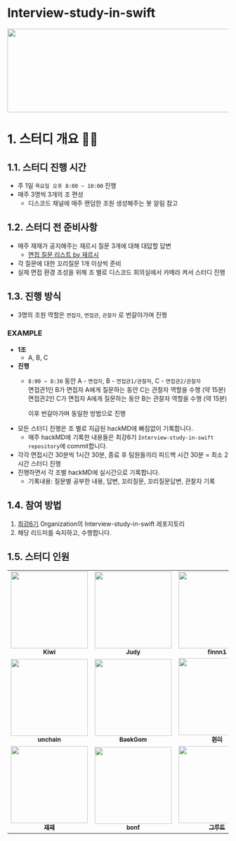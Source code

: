 # Interview-study-in-swift

<img src = "https://user-images.githubusercontent.com/98302604/196729895-b65e1cf7-d259-4eed-a058-0202c281a43f.png" width = 1100 height = 190>

# 1. 스터디 개요 🧑‍🏫

## 1.1. 스터디 진행 시간

- 주 1일 `목요일 오후 8:00 ~ 10:00` 진행
- 매주 3명씩 3개의 조 편성
  - 디스코드 채널에 매주 랜덤한 조원 생성해주는 봇 알림 참고

## 1.2. 스터디 전 준비사항

- 매주 재재가 공지해주는 재르시 질문 3개에 대해 대답할 답변
  - [면접 질문 리스트 by 재르시](https://github.com/JeaSungLEE/iOSInterviewquestions)
- 각 질문에 대한 꼬리질문 1개 이상씩 준비
- 실제 면접 환경 조성을 위해 조 별로 디스코드 회의실에서 카메라 켜서 스터디 진행

## 1.3. 진행 방식

- 3명의 조원 역할은 `면접자`, `면접관`, `관찰자` 로 번갈아가며 진행
### **EXAMPLE**
- **1조**
  - A, B, C <br>
- **진행**
  - `8:00 ~ 8:30` 동안 A - `면접자`, B - `면접관1/관찰자`, C - `면접관2/관찰자`<br>
       면접관1인 B가 면접자 A에게 질문하는 동안 C는 관찰자 역할을 수행 (약 15분)<br>
       면접관2인 C가 면접자 A에게 질문하는 동안 B는 관찰자 역할을 수행 (약 15분)<br>
       
       이후 번갈아가며 동일한 방법으로 진행
- 모든 스터디 진행은 조 별로 지급된 hackMD에 빠짐없이 기록합니다.
  - 매주 hackMD에 기록한 내용들은 최강6기 `Interview-study-in-swift repository`에 commit합니다.
- 각각 면접시간 30분씩 1시간 30분, 종료 후 팀원들끼리 피드백 시간 30분 = 최소 2시간 스터디 진행
- 진행하면서 각 조별 hackMD에 실시간으로 기록합니다.
  - 기록내용: 질문별 공부한 내용, 답변, 꼬리질문, 꼬리질문답변, 관찰자 기록

       
## 1.4. 참여 방법

1. [최강6기](https://github.com/YagomCareerStarterCamp-6) Organization의 Interview-study-in-swift 레포지토리
2. 해당 리드미를 숙지하고, 수행합니다.
        
## 1.5. 스터디 인원

<table>
  <tr>
    <td align="center"><a href="https://github.com/kiwi1023"><img src="https://avatars.githubusercontent.com/u/101521502?v=4" width="175px;" alt=""/><br /><sub><b>Kiwi</b></sub></a></td>
    <td align="center"><a href="https://github.com/Judy-999"><img src="https://avatars.githubusercontent.com/u/102353787?v=4?s=100" width="175px;" alt=""/><br /><sub><b>Judy</b></sub></a></td>
    <td align="center"><a href="https://github.com/Finnn1"><img src="https://avatars.githubusercontent.com/u/87175392?v=4?s=100" width="175px;" alt=""/><br /><sub><b>finnn1</b><br></a></td>
  </tr>
  
  <tr>
    <td align="center"><a href="https://github.com/unchain123"><img src="https://avatars.githubusercontent.com/u/98506825?v=4?s=100" width="175px;" alt=""/><br /><sub><b>unchain</b><br></a></td>
    <td align="center"><a href="https://github.com/Baek-Gom-95"><img src="https://avatars.githubusercontent.com/u/94192712?v=4" width="175px;" alt=""/><br /><sub><b>BaekGom</b><br></a></td>
    <td align="center"><a href="https://github.com/seohyeon2"><img src="https://avatars.githubusercontent.com/u/50102522?v=4?s=100" width="175px;" alt=""/><br /><sub><b>현이</a></td>
  </tr>
        
  <tr>
    <td align="center"><a href="https://github.com/zzbae"><img src="https://avatars.githubusercontent.com/u/98302604?v=4?s=100" width="175px;" alt=""/><br /><sub><b>재재</a></td>
    <td align="center"><a href="https://github.com/apwierk2451"><img src="https://avatars.githubusercontent.com/u/95114036?v=4" width="175px;" alt=""/><br /><sub><b>bonf</b><br></a></td>
    <td align="center"><a href="https://github.com/Groot-94"><img src="https://avatars.githubusercontent.com/u/96932116?v=4" width="175px;" alt=""/><br /><sub><b>그루트</b><br></a></td>
  </tr>  
        
</table>
<br />

